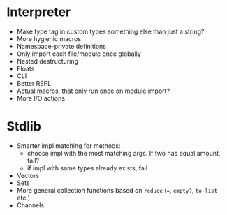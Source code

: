 # Interpreter 
- Make type tag in custom types something else than just a string?
- More hygienic macros
- Namespace-private definitions
- Only import each file/module once globally
- Nested destructuring
- Floats
- CLI
- Better REPL
- Actual macros, that only run once on module import?
- More I/O actions

# Stdlib
- Smarter impl matching for methods:
    - choose impl with the most matching args. If two has equal amount, fail?
    - if impl with same types already exists, fail
- Vectors
- Sets
- More general collection functions based on `reduce` (`=`, `empty?`, `to-list` etc.)
- Channels